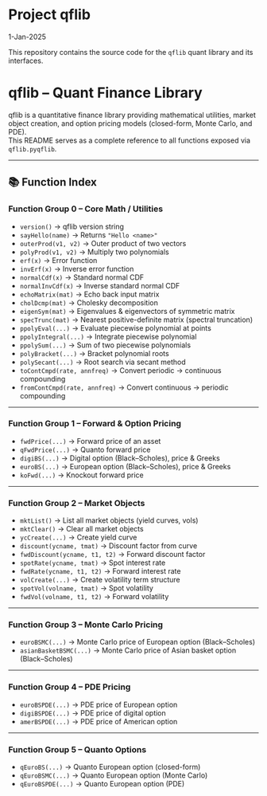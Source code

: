Project qflib
===============
1-Jan-2025

This repository contains the source code for the `qflib` quant library and its interfaces.
 
# qflib – Quant Finance Library

qflib is a quantitative finance library providing mathematical utilities, market object creation, and option pricing models (closed-form, Monte Carlo, and PDE).  
This README serves as a complete reference to all functions exposed via `qflib.pyqflib`.

---

## 📚 Function Index

### Function Group 0 – Core Math / Utilities
- `version()` → qflib version string  
- `sayHello(name)` → Returns `"Hello <name>"`  
- `outerProd(v1, v2)` → Outer product of two vectors  
- `polyProd(v1, v2)` → Multiply two polynomials  
- `erf(x)` → Error function  
- `invErf(x)` → Inverse error function  
- `normalCdf(x)` → Standard normal CDF  
- `normalInvCdf(x)` → Inverse standard normal CDF  
- `echoMatrix(mat)` → Echo back input matrix  
- `cholDcmp(mat)` → Cholesky decomposition  
- `eigenSym(mat)` → Eigenvalues & eigenvectors of symmetric matrix  
- `specTrunc(mat)` → Nearest positive-definite matrix (spectral truncation)  
- `ppolyEval(...)` → Evaluate piecewise polynomial at points  
- `ppolyIntegral(...)` → Integrate piecewise polynomial  
- `ppolySum(...)` → Sum of two piecewise polynomials  
- `polyBracket(...)` → Bracket polynomial roots  
- `polySecant(...)` → Root search via secant method  
- `toContCmpd(rate, annfreq)` → Convert periodic → continuous compounding  
- `fromContCmpd(rate, annfreq)` → Convert continuous → periodic compounding  

---

### Function Group 1 – Forward & Option Pricing
- `fwdPrice(...)` → Forward price of an asset  
- `qFwdPrice(...)` → Quanto forward price  
- `digiBS(...)` → Digital option (Black–Scholes), price & Greeks  
- `euroBS(...)` → European option (Black–Scholes), price & Greeks  
- `koFwd(...)` → Knockout forward price  

---

### Function Group 2 – Market Objects
- `mktList()` → List all market objects (yield curves, vols)  
- `mktClear()` → Clear all market objects  
- `ycCreate(...)` → Create yield curve  
- `discount(ycname, tmat)` → Discount factor from curve  
- `fwdDiscount(ycname, t1, t2)` → Forward discount factor  
- `spotRate(ycname, tmat)` → Spot interest rate  
- `fwdRate(ycname, t1, t2)` → Forward interest rate  
- `volCreate(...)` → Create volatility term structure  
- `spotVol(volname, tmat)` → Spot volatility  
- `fwdVol(volname, t1, t2)` → Forward volatility  

---

### Function Group 3 – Monte Carlo Pricing
- `euroBSMC(...)` → Monte Carlo price of European option (Black–Scholes)  
- `asianBasketBSMC(...)` → Monte Carlo price of Asian basket option (Black–Scholes)  

---

### Function Group 4 – PDE Pricing
- `euroBSPDE(...)` → PDE price of European option  
- `digiBSPDE(...)` → PDE price of digital option  
- `amerBSPDE(...)` → PDE price of American option  

---

### Function Group 5 – Quanto Options
- `qEuroBS(...)` → Quanto European option (closed-form)  
- `qEuroBSMC(...)` → Quanto European option (Monte Carlo)  
- `qEuroBSPDE(...)` → Quanto European option (PDE)  



 
